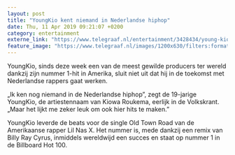 ```yaml
---
layout: post
title: "YoungKio kent niemand in Nederlandse hiphop"
date: Thu, 11 Apr 2019 09:21:07 +0200
category: entertainment
externe_link: "https://www.telegraaf.nl/entertainment/3428434/young-kio-kent-niemand-in-nederlandse-hiphop"
feature_image: "https://www.telegraaf.nl/images/1200x630/filters:format(jpeg):quality(80)/cdn-kiosk-api.telegraaf.nl/94cdd600-5c2a-11e9-9cd4-0217670beecd.png"
---
```


<p class="intro">YoungKio, sinds deze week een van de meest gewilde producers ter wereld dankzij zijn nummer 1-hit in Amerika, sluit niet uit dat hij in de toekomst met Nederlandse rappers gaat werken.</p> <p>„Ik ken nog niemand in de Nederlandse hiphop”, zegt de 19-jarige YoungKio, de artiestennaam van Kiowa Roukema, eerlijk in de Volkskrant. „Maar het lijkt me zeker leuk om ook hier hits te maken.”</p><p>YoungKio leverde de beats voor de single Old Town Road van de Amerikaanse rapper Lil Nas X. Het nummer is, mede dankzij een remix van Billy Ray Cyrus, inmiddels wereldwijd een succes en staat op nummer 1 in de Billboard Hot 100.</p>
